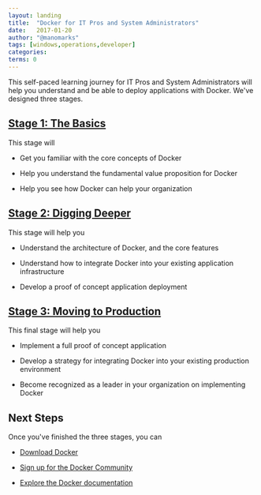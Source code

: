 ```yaml
---
layout: landing
title:  "Docker for IT Pros and System Administrators"
date:   2017-01-20
author: "@manomarks"
tags: [windows,operations,developer]
categories: 
terms: 0
---
```



This self-paced learning journey for IT Pros and System Administrators will help you understand and be able to deploy applications with Docker. We've designed three stages.

## [Stage 1: The Basics](/ops-stage1)

This stage will 
  
  * Get you familiar with the core concepts of Docker

  * Help you understand the fundamental value proposition for Docker

  * Help you see how Docker can help your organization


## [Stage 2: Digging Deeper](/ops-stage2)

This stage will help you

  * Understand the architecture of Docker, and the core features

  * Understand how to integrate Docker into your existing application infrastructure

  * Develop a proof of concept application deployment

## [Stage 3: Moving to Production](/ops-stage3)

This final stage will help you

  * Implement a full proof of concept application

  * Develop a strategy for integrating Docker into your existing production 
  environment

  * Become recognized as a leader in your organization on implementing Docker

## Next Steps

Once you've finished the three stages, you can

  * [Download Docker](https://docker.com/get-docker)

  * [Sign up for the Docker Community](https://community.docker.com)

  * [Explore the Docker documentation](https://docs.docker.com)